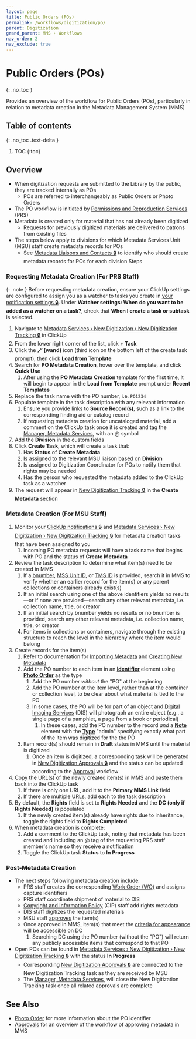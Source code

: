 ```yaml
---
layout: page
title: Public Orders (POs)
permalink: /workflows/digitization/po/
parent: Digitization
grand_parent: MMS › Workflows
nav_order: 2
nav_exclude: true
---
```


# Public Orders (POs)
{: .no_toc }

Provides an overview of the workflow for Public Orders (POs), particularly in relation to metadata creation in the Metadata Management System (MMS)

## Table of contents
{: .no_toc .text-delta }

1. TOC
{:toc}

## Overview
- When digitization requests are submitted to the Library by the public, they are tracked internally as POs
    - POs are referred to interchangeably as Public Orders or Photo Orders
- The PO workflow is initiated by [Permissions and Reproduction Services](/metadata-documentation/resources/glossary/#permissions-reproduction-services) (PRS)
- Metadata is created only for material that has not already been digitized
    - Requests for previously digitized materials are delivered to patrons from existing files
- The steps below apply to divisions for which Metadata Services Unit (MSU) staff create metadata records for POs
    - See [Metadata Liaisons and Contacts 🔒](https://docs.google.com/spreadsheets/d/1P-YDJigon640fTCLP4Ig4-zmzqrX88v5M24ShuxFNVY/edit#gid=0&range=F2:F37) to identify who should create metadata records for POs for each division
Steps

### Requesting Metadata Creation (For PRS Staff)

{: .note }
Before requesting metadata creation, ensure your ClickUp settings are configured to assign you as a watcher to tasks you create in [your notification settings 🔒](https://app.clickup.com/2305128/settings/notifications). Under **Watcher settings: When do you want to be added as a watcher on a task?**, check that **When I create a task or subtask** is selected.

1. Navigate to [Metadata Services › New Digitization › New Digitization Tracking 🔒](https://app.clickup.com/2305128/v/l/6-164664866-1?pr=18903295) in ClickUp
1. From the lower right corner of the list, click **+ Task**
1. Click the **🪄 (wand)** icon (third icon on the bottom left of the create task prompt), then click **Load from Template**
1. Search for **PO Metadata Creation**, hover over the template, and click **Quick Use**
    1. After using the **PO Metadata Creation** template for the first time, it will begin to appear in the **Load from Template** prompt under **Recent Templates**
1. Replace the task name with the PO number, i.e. `PO1234`
1. Populate template in the task description with any relevant information
    1. Ensure you provide links to **Source Record(s)**, such as a link to the corresponding finding aid or catalog record
    1. If requesting metadata creation for uncataloged material, add a comment on the ClickUp task once it is created and tag the [Manager, Metadata Services](/metadata-documentation/contact/), with an @ symbol
1. Add the **Division** in the custom fields
1. Click **Create Task**, which will create a task that:
    1. Has **Status** of **Create Metadata**
    1. Is assigned to the relevant MSU liaison based on **Division**
    1. Is assigned to Digitization Coordinator for POs to notify them that rights may be needed
    1. Has the person who requested the metadata added to the ClickUp task as a watcher
1. The request will appear in [New Digitization Tracking 🔒](https://app.clickup.com/2305128/v/l/6-164664866-1?pr=18903295) in the **Create Metadata** section

### Metadata Creation (For MSU Staff)
1. Monitor your [ClickUp notifications 🔒](https://app.clickup.com/2305128/notifications) and [Metadata Services › New Digitization › New Digitization Tracking 🔒](https://app.clickup.com/2305128/v/l/6-164664866-1) for metadata creation tasks that have been assigned to you
    1. Incoming PO metadata requests will have a task name that begins with PO and the status of **Create Metadata**
1. Review the task description to determine what item(s) need to be created in MMS
    1. If a [bnumber](/metadata-documentation/metadata/element/identifier/bnumber/), [MSS Unit ID](/metadata-documentation/metadata/element/identifier/mss/), or [TMS ID](/metadata-documentation/metadata/element/identifier/tms/#tms-id) is provided, search it in MMS to verify whether an earlier record for the item(s) or any parent collections or containers already exist(s)
    1. If an initial search using one of the above identifiers yields no results—or if none are provided—search any other relevant metadata, i.e. collection name, title, or creator
    1. If an initial search by bnumber yields no results or no bnumber is provided, search any other relevant metadata, i.e. collection name, title, or creator
    1. For items in collections or containers, navigate through the existing structure to reach the level in the hierarchy where the item would belong
1. Create records for the item(s)
    1. Refer to documentation for [Importing Metadata](/metadata-documentation/workflows/import/) and [Creating New Metadata](/metadata-documentation/workflows/create/)
    1. Add the PO number to each item in an [**Identifier**](/metadata-documentation/metadata/element/identifier/po/) element using [**Photo Order**](/metadata-documentation/metadata/element/identifier/po/) as the type
        1. Add the PO number _without_ the "PO" at the beginning
        1. Add the PO number at the item level, rather than at the container or collection level, to be clear about what material is tied to the PO
        1. In some cases, the PO will be for part of an object and [Digital Imaging Services](/metadata-documentation/resources/glossary/#digital-imaging-services) (DIS) will photograph an entire object (e.g., a single page of a pamphlet, a page from a book or periodical)
            1. In these cases, add the PO number to the record _and_ a [**Note**](/metadata-documentation/metadata/element/note/) element with the [**Type**](/metadata-documentation/metadata/element/note/#type) "admin" specifying exactly what part of the item was digitized for the the PO
    1. Item record(s) should remain in **Draft** status in MMS until the material is digitized
        1. Once an item is digitized, a corresponding task will be generated in [New Digitization Approvals 🔒](https://app.clickup.com/2305128/v/l/6-180919377-1) and the status can be updated according to the [Approval](/metadata-documentation/workflows/approvals/) workflow
1. Copy the URL(s) of the newly created item(s) in MMS and paste them back into the ClickUp task
    1. If there is only one URL, add it to the **Primary MMS Link** field
    1. If there are multiple URLs, add each to the task description
1. By default, the **Rights** field is set to **Rights Needed** and the **DC (only if Rights Needed)** is populated
    1. If the newly created item(s) already have rights due to inheritance, toggle the rights field to **Rights Completed**
1. When metadata creation is complete:
    1. Add a comment to the ClickUp task, noting that metadata has been created and including an @ tag of the requesting PRS staff member's name so they receive a notification
    1. Toggle the ClickUp task **Status** to **In Progress**

### Post-Metadata Creation
- The next steps following metadata creation include:
    - PRS staff creates the corresponding [Work Order (WO)](/metadata-documentation/workflows/digitization/wos/) and assigns capture identifiers
    - PRS staff coordinate shipment of material to DIS
    - [Copyright and Information Policy](/metadata-documentation/resources/glossary/#copyright-information-policy) (CIP) staff add rights metadata
    - DIS staff digitizes the requested materials
    - MSU staff [approves](/metadata-documentation/workflows/approvals/) the item(s)
    - Once approved in MMS, item(s) that meet the [criteria for appearance](/metadata-documentation/dc/criteria/) will be accessible on DC
        1. Searching DC using the PO number (without the "PO") will return any publicly accessible items that correspond to that PO
- Open POs can be found in [Metadata Services › New Digitization › New Digitization Tracking 🔒](https://app.clickup.com/2305128/v/l/6-164664866-1) with the status **In Progress**
    - Corresponding [New Digitization Approvals 🔒](https://app.clickup.com/2305128/v/l/6-180919377-1) are connected to the New Digitization Tracking task as they are received by MSU
    - The [Manager, Metadata Services](/metadata-documentation/contact/), will close the New Digitization Tracking task once all related approvals are complete

## See Also
- [Photo Order](/metadata-documentation/metadata/element/identifier/po/) for more information about the PO identifier
- [Approvals](/metadata-documentation/workflows/approvals/) for an overview of the workflow of approving metadata in MMS